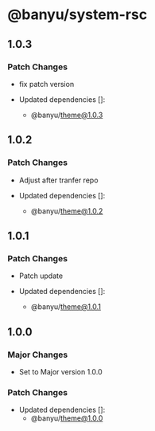 # @banyu/system-rsc

## 1.0.3

### Patch Changes

- fix patch version

- Updated dependencies []:
  - @banyu/theme@1.0.3

## 1.0.2

### Patch Changes

- Adjust after tranfer repo

- Updated dependencies []:
  - @banyu/theme@1.0.2

## 1.0.1

### Patch Changes

- Patch update

- Updated dependencies []:
  - @banyu/theme@1.0.1

## 1.0.0

### Major Changes

- Set to Major version 1.0.0

### Patch Changes

- Updated dependencies []:
  - @banyu/theme@1.0.0

